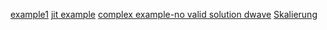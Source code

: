 [example1](example1.html)
[jit example](example3.html)
[complex example-no valid solution dwave](example4.html)
[Skalierung](scaling_experiment.html)
